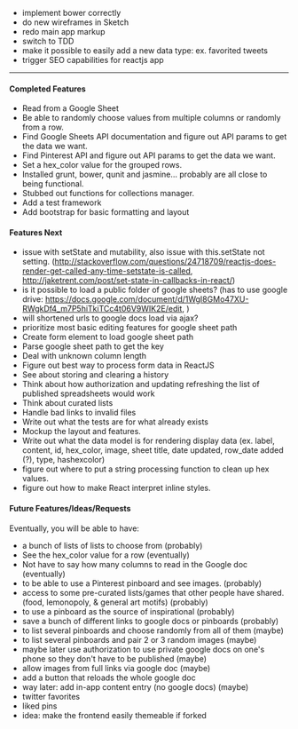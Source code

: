 - implement bower correctly
- do new wireframes in Sketch
- redo main app markup
- switch to TDD
- make it possible to easily add a new data type: ex. favorited tweets
- trigger SEO capabilities for reactjs app



























-------------------------------------------------------------------------------

#### Completed Features
- Read from a Google Sheet
- Be able to randomly choose values from multiple columns or randomly from a row.
- Find Google Sheets API documentation and figure out API params to get the data we want.
- Find Pinterest API and figure out API params to get the data we want.
- Set a hex_color value for the grouped rows.
- Installed grunt, bower, qunit and jasmine... probably are all close to being functional.
- Stubbed out functions for collections manager.
- Add a test framework
- Add bootstrap for basic formatting and layout


#### Features Next
- issue with setState and mutability, also issue with this.setState not setting. (http://stackoverflow.com/questions/24718709/reactjs-does-render-get-called-any-time-setstate-is-called, http://jaketrent.com/post/set-state-in-callbacks-in-react/)
- is it possible to load a public folder of google sheets? (has to use google drive: https://docs.google.com/document/d/1WgI8GMo47XU-RWgkDf4_m7P5hiTkiTCc4t06V9WIK2E/edit, )
- will shortened urls to google docs load via ajax?
- prioritize most basic editing features for google sheet path
- Create form element to load google sheet path
- Parse google sheet path to get the key
- Deal with unknown column length
- Figure out best way to process form data in ReactJS
- See about storing and clearing a history
- Think about how authorization and updating refreshing the list of published spreadsheets would work
- Think about curated lists
- Handle bad links to invalid files
- Write out what the tests are for what already exists
- Mockup the layout and features.
- Write out what the data model is for rendering display data (ex. label, content, id, hex_color, image, sheet title, date updated, row_date added (?), type, hashexcolor) 
- figure out where to put a string processing function to clean up hex values.
- figure out how to make React interpret inline styles.

#### Future Features/Ideas/Requests
Eventually, you will be able to have:
- a bunch of lists of lists to choose from (probably)
- See the hex_color value for a row (eventually)
- Not have to say how many columns to read in the Google doc (eventually)
- to be able to use a Pinterest pinboard and see images. (probably)
- access to some pre-curated lists/games that other people have shared. (food, lemonopoly, & general art motifs) (probably)
- to use a pinboard as the source of inspirational (probably)
- save a bunch of different links to google docs or pinboards (probably)
- to list several pinboards and choose randomly from all of them (maybe)
- to list several pinboards and pair 2 or 3 random images (maybe)
- maybe later use authorization to use private google docs on one's phone so they don't have to be published (maybe)
- allow images from full links via google doc (maybe)
- add a button that reloads the whole google doc
- way later: add in-app content entry (no google docs) (maybe)
- twitter favorites
- liked pins
- idea: make the frontend easily themeable if forked
